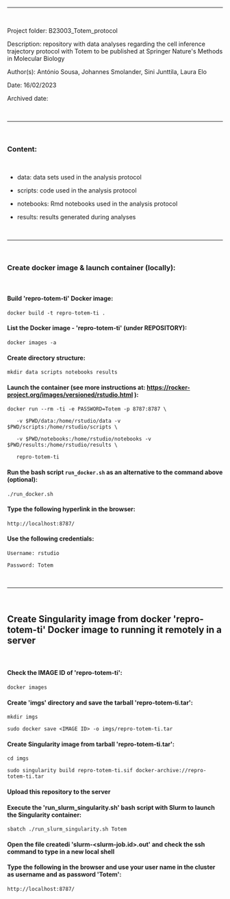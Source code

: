 
<br>

---

<br>

Project folder: B23003_Totem_protocol

Description: repository with data analyses regarding the cell inference trajectory protocol with Totem to be published at Springer Nature's Methods in Molecular Biology

Author(s): António Sousa, Johannes Smolander, Sini Junttila, Laura Elo

Date: 16/02/2023

Archived date: 

<br>

---

<br>

### Content:

<br>

   + data: data sets used in the analysis protocol

   + scripts: code used in the analysis protocol

   + notebooks: Rmd notebooks used in the analysis protocol

   + results: results generated during analyses

<br>

---

<br>

### Create docker image & launch container (locally): 

<br>

#### Build 'repro-totem-ti' Docker image: 
`docker build -t repro-totem-ti .`

#### List the Docker image - 'repro-totem-ti' (under REPOSITORY):
`docker images -a`

#### Create directory structure: 
`mkdir data scripts notebooks results`

#### Launch the container (see more instructions at: https://rocker-project.org/images/versioned/rstudio.html ):
`docker run --rm -ti -e PASSWORD=Totem -p 8787:8787 \`

`	-v $PWD/data:/home/rstudio/data -v $PWD/scripts:/home/rstudio/scripts \`

`	-v $PWD/notebooks:/home/rstudio/notebooks -v $PWD/results:/home/rstudio/results \`
	
`	repro-totem-ti`

#### Run the bash script `run_docker.sh` as an alternative to the command above (optional):
`./run_docker.sh`

#### Type the following hyperlink in the browser: 
`http://localhost:8787/`

#### Use the following credentials: 
`Username: rstudio`

`Password: Totem`

<br>

---

<br>

## Create Singularity image from docker 'repro-totem-ti' Docker image to running it remotely in a server 

<br>

#### Check the IMAGE ID of 'repro-totem-ti': 
`docker images`

#### Create 'imgs' directory and save the tarball 'repro-totem-ti.tar':
`mkdir imgs`

`sudo docker save <IMAGE ID> -o imgs/repro-totem-ti.tar`

#### Create Singularity image from tarball 'repro-totem-ti.tar':
`cd imgs`

`sudo singularity build repro-totem-ti.sif docker-archive://repro-totem-ti.tar`

#### Upload this repository to the server

#### Execute the 'run_slurm_singularity.sh' bash script with Slurm to launch the Singularity container:
`sbatch ./run_slurm_singularity.sh Totem`

#### Open the file createdi 'slurm-<slurm-job.id>.out' and check the ssh command to type in a new local shell

#### Type the following in the browser and use your user name in the cluster as username and as password 'Totem':
`http://localhost:8787/`

